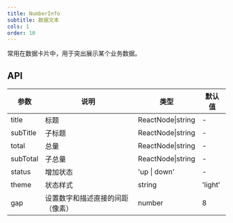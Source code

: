 ```yaml
---
title: NumberInfo
subtitle: 数据文本
cols: 1
order: 10
---
```


常用在数据卡片中，用于突出展示某个业务数据。

## API

参数 | 说明 | 类型 | 默认值
----|------|-----|------
title | 标题 | ReactNode\|string | -
subTitle | 子标题 | ReactNode\|string | -
total | 总量 | ReactNode\|string | -
subTotal | 子总量 | ReactNode\|string | -
status | 增加状态 | 'up \| down' | -
theme | 状态样式 | string | 'light'
gap | 设置数字和描述直接的间距（像素） | number | 8
